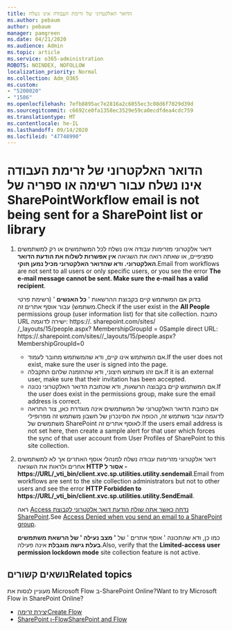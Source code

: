 ```yaml
---
title: הדואר האלקטרוני של זרימת העבודה אינו נשלח
ms.author: pebaum
author: pebaum
manager: pamgreen
ms.date: 04/21/2020
ms.audience: Admin
ms.topic: article
ms.service: o365-administration
ROBOTS: NOINDEX, NOFOLLOW
localization_priority: Normal
ms.collection: Adm_O365
ms.custom:
- "5200020"
- "1586"
ms.openlocfilehash: 7efb8895ac7e2816a2c6055ec3c08d6f7029d39d
ms.sourcegitcommit: c6692ce0fa1358ec3529e59ca0ecdfdea4cdc759
ms.translationtype: MT
ms.contentlocale: he-IL
ms.lasthandoff: 09/14/2020
ms.locfileid: "47748990"
---
```

# <a name="workflow-email-is-not-being-sent-for-a-sharepoint-list-or-library"></a><span data-ttu-id="0e399-102">הדואר האלקטרוני של זרימת העבודה אינו נשלח עבור רשימה או ספריה של SharePoint</span><span class="sxs-lookup"><span data-stu-id="0e399-102">Workflow email is not being sent for a SharePoint list or library</span></span>

1. <span data-ttu-id="0e399-103">דואר אלקטרוני מזרימות עבודה אינו נשלח לכל המשתמשים או רק למשתמשים ספציפיים, או שאתה רואה את השגיאה **אין אפשרות לשלוח את הודעת הדואר האלקטרוני. ודא שהדואר האלקטרוני מכיל נמען חוקי**.</span><span class="sxs-lookup"><span data-stu-id="0e399-103">Email from workflows are not sent to all users or only specific users, or you see the error **The e-mail message cannot be sent. Make sure the e-mail has a valid recipient**.</span></span>

    <span data-ttu-id="0e399-104">בדוק אם המשתמש קיים בקבוצת ההרשאות ' **כל האנשים** ' (רשימת פרטי משתמש) עבור אוסף אתרים זה.</span><span class="sxs-lookup"><span data-stu-id="0e399-104">Check if the user exist in the **All People** permissions group (user information list) for that site collection.</span></span>  <span data-ttu-id="0e399-105">כתובת URL ישירה <tenant> לדוגמה: https://. sharepoint.com/sites/ <sitename> /_layouts/15/people.aspx? MembershipGroupId = 0</span><span class="sxs-lookup"><span data-stu-id="0e399-105">Sample direct URL: https://<tenant>.sharepoint.com/sites/<sitename>/_layouts/15/people.aspx?MembershipGroupId=0</span></span>

    - <span data-ttu-id="0e399-106">אם המשתמש אינו קיים, ודא שהמשתמש מחובר לעמוד.</span><span class="sxs-lookup"><span data-stu-id="0e399-106">If the user does not exist, make sure the user is signed into the page.</span></span> 
    - <span data-ttu-id="0e399-107">אם זהו משתמש חיצוני, ודא שההזמנה שלהם התקבלה.</span><span class="sxs-lookup"><span data-stu-id="0e399-107">If it is an external user, make sure that their invitation has been accepted.</span></span>
    - <span data-ttu-id="0e399-108">אם המשתמש קיים בקבוצה הרשאות, ודא שכתובת הדואר האלקטרוני נכונה.</span><span class="sxs-lookup"><span data-stu-id="0e399-108">If the user does exist in the permissions group, make sure the email address is correct.</span></span>
    - <span data-ttu-id="0e399-109">אם כתובת הדואר האלקטרוני של המשתמשים אינה מוגדרת כאן, צור התראה לדוגמה עבור משתמש זה, הכופה את הסינכרון של חשבון משתמש זה מפרופילי משתמשים של SharePoint לאוסף אתרים זה.</span><span class="sxs-lookup"><span data-stu-id="0e399-109">If the users email address is not set here, then create a sample alert for that user which forces the sync of that user account from User Profiles of SharePoint to this site collection.</span></span>
 
2. <span data-ttu-id="0e399-110">דואר אלקטרוני מזרימות עבודה נשלח למנהלי אוסף האתרים אך לא למשתמשים אחרים ולראות את השגיאה **HTTP אסור ל <span>-https:</span>//URL/_vti_bin/client.xvc.sp.utilities.utility.sendemail**.</span><span class="sxs-lookup"><span data-stu-id="0e399-110">Email from workflows are sent to the site collection administrators but not to other users and see the error **HTTP Forbidden to <span>https:</span>//URL/_vti_bin/client.xvc.sp.utilities.utility.SendEmail**.</span></span>
 

    <span data-ttu-id="0e399-111">ראה [Access נדחה כאשר אתה שולח הודעת דואר אלקטרוני לקבוצת SharePoint](https://docs.microsoft.com/sharepoint/support/sharing-and-permissions/access-denied-when-send-an-email-to-groups).</span><span class="sxs-lookup"><span data-stu-id="0e399-111">See [Access Denied when you send an email to a SharePoint group](https://docs.microsoft.com/sharepoint/support/sharing-and-permissions/access-denied-when-send-an-email-to-groups).</span></span>

    <span data-ttu-id="0e399-112">כמו כן, ודא שהתכונה ' אוסף אתרים ' של **' מצב נעילה ' של הרשאת משתמשים בעלת גישה מוגבלת** אינה פעילה.</span><span class="sxs-lookup"><span data-stu-id="0e399-112">Also, verify that the **Limited-access user permission lockdown mode** site collection feature is not active.</span></span>


## <a name="related-topics"></a><span data-ttu-id="0e399-113">נושאים קשורים</span><span class="sxs-lookup"><span data-stu-id="0e399-113">Related topics</span></span>
<span data-ttu-id="0e399-114">מעוניין לנסות את Microsoft Flow ב-SharePoint Online?</span><span class="sxs-lookup"><span data-stu-id="0e399-114">Want to try Microsoft Flow in SharePoint Online?</span></span>
- [<span data-ttu-id="0e399-115">יצירת זרימה</span><span class="sxs-lookup"><span data-stu-id="0e399-115">Create Flow</span></span>](https://support.office.com/article/Create-a-flow-for-a-list-or-library-in-SharePoint-Online-or-OneDrive-for-Business-a9c3e03b-0654-46af-a254-20252e580d01) 
- [<span data-ttu-id="0e399-116">SharePoint ו-Flow</span><span class="sxs-lookup"><span data-stu-id="0e399-116">SharePoint and Flow</span></span>](https://flow.microsoft.com/blog/sharepoint-and-flow/) 


